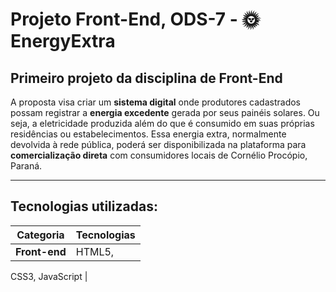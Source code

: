 # Projeto Front-End, ODS-7 - 🌞 EnergyExtra

## Primeiro projeto da disciplina de Front-End

A proposta visa criar um **sistema digital** onde produtores cadastrados possam registrar a **energia excedente** gerada por seus painéis solares. Ou seja, a eletricidade produzida além do que é consumido em suas próprias residências ou estabelecimentos. Essa energia extra, normalmente devolvida à rede pública, poderá ser disponibilizada na plataforma para **comercialização direta** com consumidores locais de Cornélio Procópio, Paraná.

---

## Tecnologias utilizadas: 

| Categoria | Tecnologias |
|------------|--------------|
| **Front-end** | HTML5, 
CSS3, 
JavaScript |

